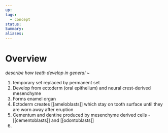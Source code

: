 ```yaml
---
up: 
tags:
  - concept
status: 
Summary:
aliases:
---
```

# Overview
*describe how teeth develop in general*
~
1. temporary set replaced by permanent set
2. Develop from ectoderm (oral epithelium) and neural crest-derived mesenchyme 
3. Forms enamel organ
4. Ectoderm creates [[ameloblasts]] which stay on tooth surface until they are worn away after eruption
5. Cementum and dentine produced by mesenchyme derived cells - [[cementoblasts]] and [[odontoblasts]]
6. 